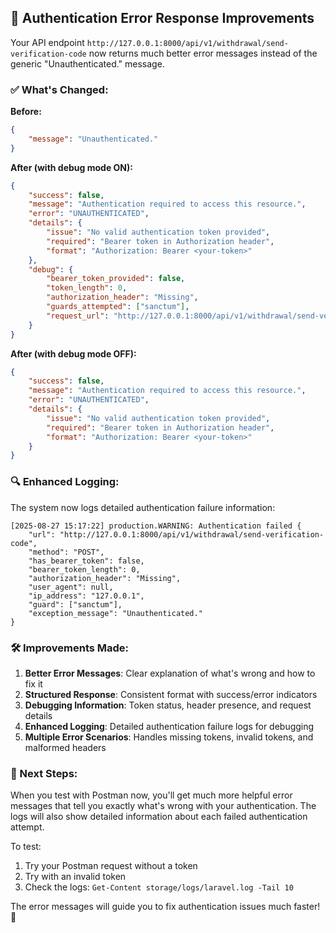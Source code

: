 ## 🎉 Authentication Error Response Improvements

Your API endpoint `http://127.0.0.1:8000/api/v1/withdrawal/send-verification-code` now returns much better error messages instead of the generic "Unauthenticated." message.

### ✅ What's Changed:

**Before:**
```json
{
    "message": "Unauthenticated."
}
```

**After (with debug mode ON):**
```json
{
    "success": false,
    "message": "Authentication required to access this resource.",
    "error": "UNAUTHENTICATED",
    "details": {
        "issue": "No valid authentication token provided",
        "required": "Bearer token in Authorization header",
        "format": "Authorization: Bearer <your-token>"
    },
    "debug": {
        "bearer_token_provided": false,
        "token_length": 0,
        "authorization_header": "Missing",
        "guards_attempted": ["sanctum"],
        "request_url": "http://127.0.0.1:8000/api/v1/withdrawal/send-verification-code"
    }
}
```

**After (with debug mode OFF):**
```json
{
    "success": false,
    "message": "Authentication required to access this resource.",
    "error": "UNAUTHENTICATED",
    "details": {
        "issue": "No valid authentication token provided",
        "required": "Bearer token in Authorization header",
        "format": "Authorization: Bearer <your-token>"
    }
}
```

### 🔍 Enhanced Logging:

The system now logs detailed authentication failure information:

```log
[2025-08-27 15:17:22] production.WARNING: Authentication failed {
    "url": "http://127.0.0.1:8000/api/v1/withdrawal/send-verification-code",
    "method": "POST",
    "has_bearer_token": false,
    "bearer_token_length": 0,
    "authorization_header": "Missing",
    "user_agent": null,
    "ip_address": "127.0.0.1",
    "guard": ["sanctum"],
    "exception_message": "Unauthenticated."
}
```

### 🛠️ Improvements Made:

1. **Better Error Messages**: Clear explanation of what's wrong and how to fix it
2. **Structured Response**: Consistent format with success/error indicators
3. **Debugging Information**: Token status, header presence, and request details
4. **Enhanced Logging**: Detailed authentication failure logs for debugging
5. **Multiple Error Scenarios**: Handles missing tokens, invalid tokens, and malformed headers

### 🚀 Next Steps:

When you test with Postman now, you'll get much more helpful error messages that tell you exactly what's wrong with your authentication. The logs will also show detailed information about each failed authentication attempt.

To test:
1. Try your Postman request without a token
2. Try with an invalid token
3. Check the logs: `Get-Content storage/logs/laravel.log -Tail 10`

The error messages will guide you to fix authentication issues much faster! 🎯
